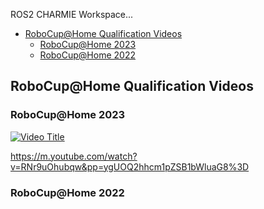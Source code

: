ROS2 CHARMIE Workspace...

* [RoboCup@Home Qualification Videos](#robocup@home-qualification-videos)
  * [RoboCup@Home 2023](#robocup@home-2023)
  * [RoboCup@Home 2022](#robocup@home-2022)



## RoboCup@Home Qualification Videos

### RoboCup@Home 2023

[![Video Title](https://img.youtube.com/vi/RNr9uOhubqw/0.jpg)](https://www.youtube.com/watch?v=RNr9uOhubqw)

https://m.youtube.com/watch?v=RNr9uOhubqw&pp=ygUOQ2hhcm1pZSB1bWluaG8%3D

### RoboCup@Home 2022
